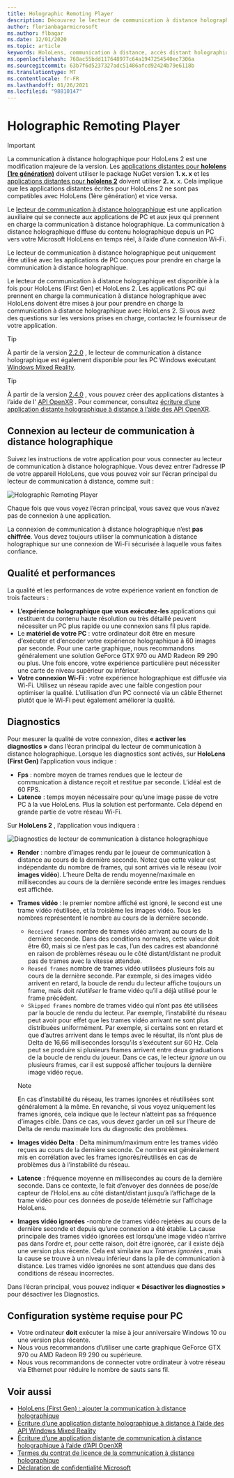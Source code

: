 ```yaml
---
title: Holographic Remoting Player
description: Découvrez le lecteur de communication à distance holographique et le contenu de diffusion en continu holographique d’un PC à votre HoloLens en temps réel sur le Wi-Fi.
author: florianbagarmicrosoft
ms.author: flbagar
ms.date: 12/01/2020
ms.topic: article
keywords: HoloLens, communication à distance, accès distant holographique, casque de réalité mixte, casque Windows Mixed realisation, casque de réalité virtuelle, diagnostics, performances
ms.openlocfilehash: 768ac55bdd117648977c64a1947254540ec7306a
ms.sourcegitcommit: 63b7f6d5237327adc51486afcd92424b79e6118b
ms.translationtype: MT
ms.contentlocale: fr-FR
ms.lasthandoff: 01/26/2021
ms.locfileid: "98810147"
---
```

# <a name="holographic-remoting-player"></a>Holographic Remoting Player

>[!IMPORTANT]
>La communication à distance holographique pour HoloLens 2 est une modification majeure de la version. Les [applications distantes pour **hololens (1re génération)**](add-holographic-remoting.md) doivent utiliser le package NuGet version **1. x. x** et les [applications distantes pour **hololens 2**](holographic-remoting-create-remote-wmr.md) doivent utiliser **2. x**. x. Cela implique que les applications distantes écrites pour HoloLens 2 ne sont pas compatibles avec HoloLens (1ère génération) et vice versa.

Le [lecteur de communication à distance holographique](https://www.microsoft.com/p/holographic-remoting-player/9nblggh4sv40) est une application auxiliaire qui se connecte aux applications de PC et aux jeux qui prennent en charge la communication à distance holographique. La communication à distance holographique diffuse du contenu holographique depuis un PC vers votre Microsoft HoloLens en temps réel, à l’aide d’une connexion Wi-Fi.

Le lecteur de communication à distance holographique peut uniquement être utilisé avec les applications de PC conçues pour prendre en charge la communication à distance holographique.

Le lecteur de communication à distance holographique est disponible à la fois pour HoloLens (First Gen) et HoloLens 2.  Les applications PC qui prennent en charge la communication à distance holographique avec HoloLens doivent être mises à jour pour prendre en charge la communication à distance holographique avec HoloLens 2. Si vous avez des questions sur les versions prises en charge, contactez le fournisseur de votre application.

>[!TIP]
>À partir de la version [2.2.0](holographic-remoting-version-history.md#v2.2.0) , le lecteur de communication à distance holographique est également disponible pour les PC Windows exécutant [Windows Mixed Reality](../../discover/navigating-the-windows-mixed-reality-home.md).

>[!TIP]
>À partir de la version [2.4.0](holographic-remoting-version-history.md#v2.4.0) , vous pouvez créer des applications distantes à l’aide de l' [API OpenXR](../native/openxr.md) . Pour commencer, consultez [écriture d’une application distante holographique à distance à l’aide des API OpenXR](holographic-remoting-create-remote-openxr.md).

## <a name="connecting-to-the-holographic-remoting-player"></a>Connexion au lecteur de communication à distance holographique

Suivez les instructions de votre application pour vous connecter au lecteur de communication à distance holographique. Vous devez entrer l’adresse IP de votre appareil HoloLens, que vous pouvez voir sur l’écran principal du lecteur de communication à distance, comme suit :

![Holographic Remoting Player](images/holographicremotingplayer.png)

Chaque fois que vous voyez l’écran principal, vous savez que vous n’avez pas de connexion à une application.

La connexion de communication à distance holographique n’est **pas chiffrée**. Vous devez toujours utiliser la communication à distance holographique sur une connexion de Wi-Fi sécurisée à laquelle vous faites confiance.

## <a name="quality-and-performance"></a>Qualité et performances

La qualité et les performances de votre expérience varient en fonction de trois facteurs :
* **L’expérience holographique que vous exécutez-les** applications qui restituent du contenu haute résolution ou très détaillé peuvent nécessiter un PC plus rapide ou une connexion sans fil plus rapide.
* Le **matériel de votre PC** : votre ordinateur doit être en mesure d’exécuter et d’encoder votre expérience holographique à 60 images par seconde. Pour une carte graphique, nous recommandons généralement une solution GeForce GTX 970 ou AMD Radeon R9 290 ou plus. Une fois encore, votre expérience particulière peut nécessiter une carte de niveau supérieur ou inférieur.
* **Votre connexion Wi-Fi** : votre expérience holographique est diffusée via Wi-Fi. Utilisez un réseau rapide avec une faible congestion pour optimiser la qualité. L’utilisation d’un PC connecté via un câble Ethernet plutôt que le Wi-Fi peut également améliorer la qualité.

## <a name="diagnostics"></a>Diagnostics

Pour mesurer la qualité de votre connexion, dites **« activer les diagnostics »** dans l’écran principal du lecteur de communication à distance holographique. Lorsque les diagnostics sont activés, sur **HoloLens (First Gen)** l’application vous indique :

* **Fps** : nombre moyen de trames rendues que le lecteur de communication à distance reçoit et restitue par seconde. L’idéal est de 60 FPS.
* **Latence** : temps moyen nécessaire pour qu’une image passe de votre PC à la vue HoloLens. Plus la solution est performante. Cela dépend en grande partie de votre réseau Wi-Fi.

Sur **HoloLens 2** , l’application vous indiquera :

![Diagnostics de lecteur de communication à distance holographique](images/holographicremotingplayer-diag.png)

* **Render** : nombre d’images rendu par le joueur de communication à distance au cours de la dernière seconde. Notez que cette valeur est indépendante du nombre de frames, qui sont arrivés via le réseau (voir **images vidéo**). L’heure Delta de rendu moyenne/maximale en millisecondes au cours de la dernière seconde entre les images rendues est affichée.

* **Trames vidéo** : le premier nombre affiché est ignoré, le second est une trame vidéo réutilisée, et la troisième les images vidéo. Tous les nombres représentent le nombre au cours de la dernière seconde.
    * ```Received frames``` nombre de trames vidéo arrivant au cours de la dernière seconde. Dans des conditions normales, cette valeur doit être 60, mais si ce n’est pas le cas, l’un des cadres est abandonné en raison de problèmes réseau ou le côté distant/distant ne produit pas de trames avec la vitesse attendue.
    * ```Reused frames``` nombre de trames vidéo utilisées plusieurs fois au cours de la dernière seconde. Par exemple, si des images vidéo arrivent en retard, la boucle de rendu du lecteur affiche toujours un frame, mais doit *réutiliser* le frame vidéo qu’il a déjà utilisé pour le frame précédent.
    * ```Skipped frames``` nombre de trames vidéo qui n’ont pas été utilisées par la boucle de rendu du lecteur. Par exemple, l’instabilité du réseau peut avoir pour effet que les trames vidéo arrivant ne sont plus distribuées uniformément. Par exemple, si certains sont en retard et que d’autres arrivent dans le temps avec le résultat, ils n’ont plus de Delta de 16,66 millisecondes lorsqu’ils s’exécutent sur 60 Hz. Cela peut se produire si plusieurs frames arrivent entre deux graduations de la boucle de rendu du joueur. Dans ce cas, le lecteur *ignore* un ou plusieurs frames, car il est supposé afficher toujours la dernière image vidéo reçue.

    >[!NOTE]
    >En cas d’instabilité du réseau, les trames ignorées et réutilisées sont généralement à la même. En revanche, si vous voyez uniquement les frames ignorés, cela indique que le lecteur n’atteint pas sa fréquence d’images cible. Dans ce cas, vous devez garder un œil sur l’heure de Delta de rendu maximale lors du diagnostic des problèmes.

* **Images vidéo Delta** : Delta minimum/maximum entre les trames vidéo reçues au cours de la dernière seconde. Ce nombre est généralement mis en corrélation avec les frames ignorés/réutilisés en cas de problèmes dus à l’instabilité du réseau.
* **Latence** : fréquence moyenne en millisecondes au cours de la dernière seconde. Dans ce contexte, le fait d’envoyer des données de pose/de capteur de l’HoloLens au côté distant/distant jusqu’à l’affichage de la trame vidéo pour ces données de pose/de télémétrie sur l’affichage HoloLens.
* **Images vidéo ignorées** -nombre de trames vidéo rejetées au cours de la dernière seconde et depuis qu’une connexion a été établie. La cause principale des trames vidéo ignorées est lorsqu’une image vidéo n’arrive pas dans l’ordre et, pour cette raison, doit être ignorée, car il existe déjà une version plus récente. Cela est similaire aux *Trames ignorées* , mais la cause se trouve à un niveau inférieur dans la pile de communication à distance. Les trames vidéo ignorées ne sont attendues que dans des conditions de réseau incorrectes.

Dans l’écran principal, vous pouvez indiquer **« Désactiver les diagnostics »** pour désactiver les Diagnostics.

## <a name="pc-system-requirements"></a>Configuration système requise pour PC
* Votre ordinateur **doit** exécuter la mise à jour anniversaire Windows 10 ou une version plus récente.
* Nous vous recommandons d’utiliser une carte graphique GeForce GTX 970 ou AMD Radeon R9 290 ou supérieure.
* Nous vous recommandons de connecter votre ordinateur à votre réseau via Ethernet pour réduire le nombre de sauts sans fil.

## <a name="see-also"></a>Voir aussi
* [HoloLens (First Gen) : ajouter la communication à distance holographique](add-holographic-remoting.md)
* [Écriture d’une application distante holographique à distance à l’aide des API Windows Mixed Reality](holographic-remoting-create-remote-wmr.md)
* [Écriture d’une application distante de communication à distance holographique à l’aide d’API OpenXR](holographic-remoting-create-remote-openxr.md)
* [Termes du contrat de licence de la communication à distance holographique](/legal/mixed-reality/microsoft-holographic-remoting-software-license-terms)
* [Déclaration de confidentialité Microsoft](https://go.microsoft.com/fwlink/?LinkId=521839)